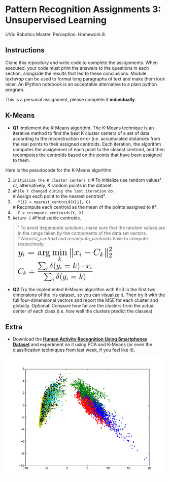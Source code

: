 # Pattern Recognition Assignments 3: Unsupervised Learning
UVic Robotics Master. Perception. Homework 8.

## Instructions

Clone this repository and write code to complete the assignments. When
executed, your code must print the answers to the questions in each
section, alongside the results that led to these conclusions. Module
*textwrap* can be used to format long paragraphs of text and make them
look nicer. An IPython notebook is an acceptable alternative to a
plain python program.

This is a personal assignment, please complete it **individually**. 

## K-Means

- **Q1** Implement the K-Means algorithm. The K-Means technique is an
iterative method to find the best K cluster centers of a set of data
according to the reconstruction error (i.e. accumulated distances from
the real points to their assigned centroids. Each iteration, the
algorithm computes the assignemnt of each point to the closest
centroid, and then recomputes the centroids based on the points that
have been assigned to them.  

 Here is the pseudocode for the K-Means algorithm:  
 1) `Initialize the K cluster centers C` # To initialize use random values¹ or, alternatively, *K* random points in the dataset.  
 2) `While Y changed during the last iteration do:`  
 \# Assign each point to the nearest centroid².  
 3) &nbsp;&nbsp;&nbsp;  `Y[i] = nearest_centroid(X[i], C)`  
 \# Recompute each centroid as the mean of the points assigned to it².  
 4) &nbsp;&nbsp;&nbsp;  `C = recompute_centroids(Y, X)`  
 5) `Return C` #Final stable centroids.   
     
 > ¹ To avoid degenerate solutions, make sure that the random values are in the range taken by the components of the data set vectors.  
 > ² *Nearest_centroid* and *recompute_centroids* have to compute respectively:   
 > ![Nearest centroid](img/image37.png)  
 > ![Update centroids](img/image38.png)  

- **Q2** Try the implemented K-Means algorithm with K=3 in the first
two dimensions of the iris dataset, so you can visualize it. Then try
it with the full four-dimensional vectors and report the MSE for each
cluster and globally. Optional: Compare how far are the clusters from the
actual center of each class (i.e. how well the clusters predict the classes).

## Extra

- Download the [**Human Activity Recognition Using Smartphones Dataset**](http://archive.ics.uci.edu/ml/datasets/Human+Activity+Recognition+Using+Smartphones) and experiment on it using PCA and K-Means (or even the classification techniques from last week, if you feel like it). 

![HAR dataset](img/HAR.png)
 
